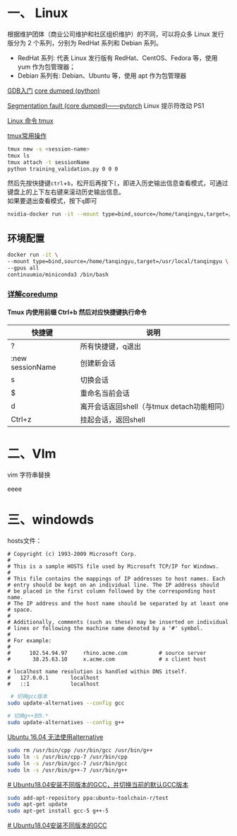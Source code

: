 # 一、 Linux 



根据维护团体（商业公司维护和社区组织维护）的不同，可以将众多 Linux 发行版分为 2 个系列，分别为 RedHat 系列和 Debian 系列。
- RedHat 系列: 代表 Linux 发行版有 RedHat、CentOS、Fedora 等，使用 yum 作为包管理器；
- Debian 系列有: Debian、Ubuntu 等，使用 apt 作为包管理器

[GDB入门](https://blog.csdn.net/chen1415886044/article/details/105094688)
[core dumped (python)](https://blog.csdn.net/qq583357467/article/details/109607920?spm=1001.2101.3001.6650.1&utm_medium=distribute.pc_relevant.none-task-blog-2%7Edefault%7ECTRLIST%7ERate-1-109607920-blog-70045195.235%5Ev38%5Epc_relevant_default_base&depth_1-utm_source=distribute.pc_relevant.none-task-blog-2%7Edefault%7ECTRLIST%7ERate-1-109607920-blog-70045195.235%5Ev38%5Epc_relevant_default_base&utm_relevant_index=2)

[Segmentation fault (core dumped)——pytorch](https://blog.csdn.net/weixin_41792787/article/details/104980034?spm=1001.2101.3001.6650.1&utm_medium=distribute.pc_relevant.none-task-blog-2%7Edefault%7ECTRLIST%7ERate-1-104980034-blog-124334882.235%5Ev38%5Epc_relevant_default_base&depth_1-utm_source=distribute.pc_relevant.none-task-blog-2%7Edefault%7ECTRLIST%7ERate-1-104980034-blog-124334882.235%5Ev38%5Epc_relevant_default_base&utm_relevant_index=2)
Linux 提示符改动 PS1

[Linux 命令 tmux](https://www.ruanyifeng.com/blog/2019/10/tmux.html) 

[tmux常用操作](https://yangfangs.github.io/wiki/2020-4-12-tmux-shortcut-key/)

```bash
tmux new -s <session-name>
tmux ls
tmux attach -t sessionName
python training_validation.py 0 0 0
```

然后先按快捷键`ctrl`+`b`，松开后再按下`[`，即进入历史输出信息查看模式，可通过键盘上的上下左右键来滚动历史输出信息。  
如果要退出查看模式，按下`q`即可

```bash
nvidia-docker run -it --mount type=bind,source=/home/tanqingyu,target=/usr/local/tanqingyu --gpus all pytorch/pytorch /bin/bash
```

## 环境配置

```bash
docker run -it \
--mount type=bind,source=/home/tanqingyu,target=/usr/local/tanqingyu \
--gpus all 
continuumio/miniconda3 /bin/bash
```

### [详解coredump](https://blog.csdn.net/MOU_IT/article/details/88903668?spm=1001.2101.3001.6650.1&utm_medium=distribute.pc_relevant.none-task-blog-2%7Edefault%7ECTRLIST%7ERate-1-88903668-blog-71435031.235%5Ev38%5Epc_relevant_default_base&depth_1-utm_source=distribute.pc_relevant.none-task-blog-2%7Edefault%7ECTRLIST%7ERate-1-88903668-blog-71435031.235%5Ev38%5Epc_relevant_default_base&utm_relevant_index=2)



#### Tmux 内使用前缀 Ctrl+b 然后对应快捷键执行命令

|快捷键|说明|
|---|---|
|?|所有快捷键，q退出|
|:new sessionName|创建新会话|
|s|切换会话|
|$|重命名当前会话|
|d|离开会话返回shell（与tmux detach功能相同）|
|Ctrl+z|挂起会话，返回shell|

# 二、VIm
vim 字符串替换

eeee

# 三、windowds

hosts文件：
```shell
# Copyright (c) 1993-2009 Microsoft Corp.
#
# This is a sample HOSTS file used by Microsoft TCP/IP for Windows.
#
# This file contains the mappings of IP addresses to host names. Each
# entry should be kept on an individual line. The IP address should
# be placed in the first column followed by the corresponding host name.
# The IP address and the host name should be separated by at least one
# space.
#
# Additionally, comments (such as these) may be inserted on individual
# lines or following the machine name denoted by a '#' symbol.
#
# For example:
#
#      102.54.94.97     rhino.acme.com          # source server
#       38.25.63.10     x.acme.com              # x client host

# localhost name resolution is handled within DNS itself.
#	127.0.0.1       localhost
#	::1             localhost

```

```bash
 # 切换gcc版本
sudo update-alternatives --config gcc
 
# 切换g++到5.*
sudo update-alternatives --config g++
```

[Ubuntu 16.04 无法使用alternative](https://blog.csdn.net/heart_arsonists/article/details/107115956?ops_request_misc=&request_id=9edbbffac01346f0ad385e3984bf7740&biz_id=&utm_medium=distribute.pc_search_result.none-task-blog-2~all~koosearch~default-8-107115956-null-null.142^v93^koosearch_v1&utm_term=update-alternatives%3A%20error%3A%20no%20alternatives%20for%20gcc&spm=1018.2226.3001.4187)

```bash
sudo rm /usr/bin/cpp /usr/bin/gcc /usr/bin/g++
sudo ln -s /usr/bin/cpp-7 /usr/bin/cpp
sudo ln -s /usr/bin/gcc-7 /usr/bin/gcc
sudo ln -s /usr/bin/g++-7 /usr/bin/g++
```

[# Ubuntu18.04安装不同版本的GCC，并切换当前的默认GCC版本](https://blog.csdn.net/wowbing2/article/details/117962272?ops_request_misc=%257B%2522request%255Fid%2522%253A%2522169237577616800182176191%2522%252C%2522scm%2522%253A%252220140713.130102334..%2522%257D&request_id=169237577616800182176191&biz_id=0&utm_medium=distribute.pc_search_result.none-task-blog-2~all~baidu_landing_v2~default-7-117962272-null-null.142^v93^koosearch_v1&utm_term=update-alternatives%3A%20error%3A%20no%20alternatives%20for%20gcc&spm=1018.2226.3001.4187)

```bash
sudo add-apt-repository ppa:ubuntu-toolchain-r/test
sudo apt-get update
sudo apt-get install gcc-5 g++-5

```


[# Ubuntu18.04安装不同版本的GCC](https://blog.csdn.net/fuluoce/article/details/124629700?ops_request_misc=%257B%2522request%255Fid%2522%253A%2522169237577616800182176191%2522%252C%2522scm%2522%253A%252220140713.130102334..%2522%257D&request_id=169237577616800182176191&biz_id=0&utm_medium=distribute.pc_search_result.none-task-blog-2~all~sobaiduend~default-1-124629700-null-null.142^v93^koosearch_v1&utm_term=update-alternatives%3A%20error%3A%20no%20alternatives%20for%20gcc&spm=1018.2226.3001.4187)